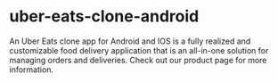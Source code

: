 # uber-eats-clone-android
An Uber Eats clone app for Android and IOS is a fully realized and customizable food delivery application that is an all-in-one solution for managing orders and deliveries. Check out our product page for more information.
